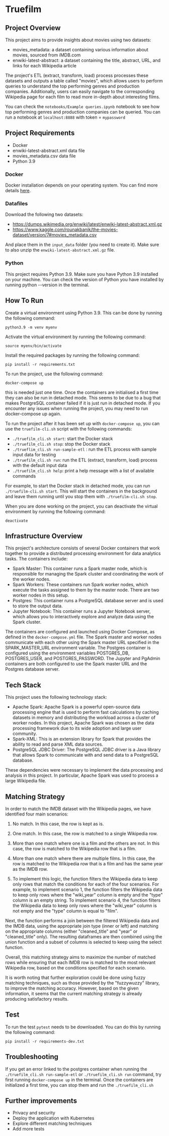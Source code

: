 # Truefilm

## Project Overview
This project aims to provide insights about movies using two datasets:

- movies_metadata: a dataset containing various information about movies, sourced from iMDB.com
- enwiki-latest-abstract: a dataset containing the title, abstract, URL, and links for each Wikipedia article

The project's ETL (extract, transform, load) process processes these datasets and outputs a table called "movies", which allows users to perform queries to understand the top performing genres and production companies.
Additionally, users can easily navigate to the corresponding Wikipedia page for each film to read more in-depth about interesting films.

You can check the `notebooks/Example queries.ipynb` notebook to see how top performing genres and production companies can be queried.
You can run a notebook at `localhost:8888` with token = `mypassword`

## Project Requirements
- Docker
- enwiki-latest-abstract.xml data file
- movies_metadata.csv data file
- Python 3.9

### Docker
Docker installation depends on your operating system. You can find more details [here](https://docs.docker.com/get-docker/).

### Datafiles
Download the following two datasets:
- https://dumps.wikimedia.org/enwiki/latest/enwiki-latest-abstract.xml.gz 
- https://www.kaggle.com/rounakbanik/the-movies-dataset/version/7#movies_metadata.csv

And place them in the `input_data` folder (you need to create it). Make sure to also unzip the `enwiki-latest-abstract.xml.gz` file.

### Python
This project requires Python 3.9.
Make sure you have Python 3.9 installed on your machine. You can check the version of Python you have installed by running python --version in the terminal.

## How To Run
Create a virtual environment using Python 3.9. This can be done by running the following command:

```
python3.9 -m venv myenv
```

Activate the virtual environment by running the following command:
```
source myenv/bin/activate
```

Install the required packages by running the following command:

```
pip install -r requirements.txt
```

To run the project, use the following command:

`docker-compose up`

this is needed just one time. 
Once the containers are initialised a first time they can also be run in detached mode.
This seems to be due to a bug that makes PostgreSQL container failed if it is just run in detached mode.
If you encounter any issues when running the project, you may need to run docker-compose up again.


To run the project after it has been set up with `docker-compose up`, you can use the `truefilm-cli.sh` script with the following commands:

- `./truefilm_cli.sh start`: start the Docker stack
- `./truefilm_cli.sh stop`: stop the Docker stack
- `./trueflim_cli.sh run-sample-etl` : run the ETL process with sample input data for testing
- `./truefilm_cli.sh run`: run the ETL (extract, transform, load) process with the default input data
- `./truefilm_cli.sh help`: print a help message with a list of available commands

For example, to start the Docker stack in detached mode, you can run `./truefilm-cli.sh start`. This will start the containers in the background and leave them running until you stop them with `./truefilm-cli.sh stop`.


When you are done working on the project, you can deactivate the virtual environment by running the following command:

```
deactivate
```

## Infrastructure Overview

This project's architecture consists of several Docker containers that work together to provide a distributed processing environment for data analytics tasks. The containers include:

- Spark Master: This container runs a Spark master node, which is responsible for managing the Spark cluster and coordinating the work of the worker nodes.
- Spark Workers: These containers run Spark worker nodes, which execute the tasks assigned to them by the master node. There are two worker nodes in this setup.
- Postgres: This container runs a PostgreSQL database server and is used to store the output data.
- Jupyter Notebook: This container runs a Jupyter Notebook server, which allows you to interactively explore and analyze data using the Spark cluster.

The containers are configured and launched using Docker Compose, as defined in the `docker-compose.yml` file. 
The Spark master and worker nodes communicate with each other using the Spark master URL specified in the SPARK_MASTER_URL environment variable. The Postgres container is configured using the environment variables POSTGRES_DB, POSTGRES_USER, and POSTGRES_PASSWORD. The Jupyter and PgAdmin containers are both configured to use the Spark master URL and the Postgres database server.


## Tech Stack
This project uses the following technology stack:

- Apache Spark: Apache Spark is a powerful open-source data processing engine that is used to perform fast calculations by caching datasets in memory and distributing the workload across a cluster of worker nodes. In this project, Apache Spark was chosen as the data processing framework due to its wide adoption and large user community.
- Spark-XML: This is an extension library for Spark that provides the ability to read and parse XML data sources.
- PostgreSQL JDBC Driver: The PostgreSQL JDBC driver is a Java library that allows Spark to communicate with and send data to a PostgreSQL database.

These dependencies were necessary to implement the data processing and analysis in this project. In particular, Apache Spark was used to process a large Wikipedia file.


## Matching Strategy

In order to match the IMDB dataset with the Wikipedia pages, we have identified four main scenarios:

1. No match. In this case, the row is kept as is.
2. One match. In this case, the row is matched to a single Wikipedia row.
3. More than one match where one is a film and the others are not. In this case, the row is matched to the Wikipedia row that is a film.
4. More than one match where there are multiple films. In this case, the row is matched to the Wikipedia row that is a film and has the same year as the IMDB row.

5. To implement this logic, the function filters the Wikipedia data to keep only rows that match the conditions for each of the four scenarios. For example, to implement scenario 1, the function filters the Wikipedia data to keep only rows where the "wiki_year" column is empty and the "type" column is an empty string. To implement scenario 4, the function filters the Wikipedia data to keep only rows where the "wiki_year" column is not empty and the "type" column is equal to "film".

Next, the function performs a join between the filtered Wikipedia data and the IMDB data, using the appropriate join type (inner or left) and matching on the appropriate columns (either "cleaned_title" and "year" or "cleaned_title" only). The resulting dataframes are then combined using the union function and a subset of columns is selected to keep using the select function.

Overall, this matching strategy aims to maximize the number of matched rows while ensuring that each IMDB row is matched to the most relevant Wikipedia row, based on the conditions specified for each scenario.

It is worth noting that further exploration could be done using fuzzy matching techniques, such as those provided by the "fuzzywuzzy" library, to improve the matching accuracy. However, based on the given information, it seems that the current matching strategy is already producing satisfactory results.



## Test
To run the test `pytest` needs to be downloaded. You can do this by running the following command:

```
pip install -r requirements-dev.txt
```

## Troubleshooting
If you get an error linked to the postgres container when running the `./truefilm_cli.sh run-sample-etl` or `./truefilm_cli.sh run` command, try first running `docker-compose up` in the terminal.
Once the containers are initialized a first time, you can stop them and run the `./truefilm_cli.sh`

## Further improvements
- Privacy and security
- Deploy the application with Kubernetes
- Explore different matching techniques
- Add more tests

